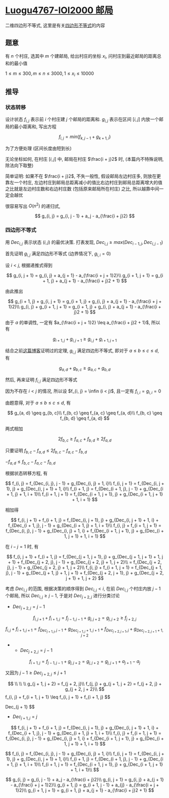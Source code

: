 # [Luogu4767-IOI2000 邮局](https://www.luogu.com.cn/problem/P4767)

二维四边形不等式, 这里是有关[四边形不等式](https://www.luogu.com.cn/blog/Wild-Donkey/si-bian-xing-fou-deng-shi-optimization-of-quadrilateral-inequality)的内容

## 题意

有 $n$ 个村庄, 选其中 $m$ 个建邮局, 给出村庄的坐标 $x_i$, 问村庄到最近邮局的距离总和的最小值

$1 \leq m \leq 300, m \leq n \leq 3000, 1 \leq x_i \leq 10000$

## 推导

### 状态转移

设计状态 $f_{i, j}$ 表示前 $i$ 个村庄建 $j$ 个邮局的距离和. $g_{i, j}$ 表示在区间 $[i, j]$ 内放一个邮局的最小距离和, 写出方程

$$
f_{i, j} = min(f_{k, j - 1} + g_{k + 1, i})
$$

为了方便处理 (区间长度由短到长)

无论坐标如何, 在村庄 $[i, j]$ 中, 邮局在村庄 $\frac{i + j}2$ 时, (本篇内不特殊说明, 除法向下取整)

简单证明: 如果不在 $\frac{i + j}2$, 不失一般性, 假设邮局左边村庄多, 则放在更靠左一个村庄, 左边村庄到邮局总距离减小的值比右边村庄到邮局总距离增大的值之比就是左边村庄数和右边村庄数 (包括原来邮局所在村庄) 之比, 所以越靠中间一定会越优

很容易写出 $O(n^2)$ 的递归式, 

$$
g_{i, j} = g_{i, j - 1} + a_j - a_{\frac{i + j}2}
$$



### 四边形不等式

用 $Dec_{i, j}$ 表示状态 $(i, j)$ 的最优决策. 打表发现, $Dec_{i, j} \geq max(Dec_{i - 1, j}, Dec_{i, j - 1})$

首先证明 $g_{i, j}$ 满足四边形不等式 (边界情况下, $g_{i, i} = 0$)

设 $i < j$, 根据递推式得到

$$
g_{i, j + 1} = g_{i, j} + a_{j + 1} - a_{\frac{i + j + 1}2}\\
g_{i + 1, j + 1} = g_{i + 1, j} + a_{j + 1} - a_{\frac{i + j}2 + 1}
$$

由此推出

$$
g_{i + 1, j} + g_{i, j + 1} = g_{i + 1, j} + g_{i, j} + a_{j + 1} - a_{\frac{i + j + 1}2}\\
g_{i, j} + g_{i + 1, j + 1} = g_{i + 1, j} + g_{i, j} + a_{j + 1} - a_{\frac{i + j}2 + 1}
$$

由于 $a$ 的单调性, 一定有 $a_{\frac{i + j + 1}2} \leq a_{\frac{i + j}2 + 1}$, 所以有

$$
g_{i + 1, j} + g_{i, j + 1} \geq g_{i, j} + g_{i + 1, j + 1}
$$

结合之前[这篇博客](https://www.luogu.com.cn/blog/Wild-Donkey/si-bian-xing-fou-deng-shi-optimization-of-quadrilateral-inequality)证明过的定理, $g_{i, j}$ 满足四边形不等式, 即对于 $a \leq b \leq c \leq d$, 有

$$
g_{a, d} + g_{b, c} \geq g_{a, c} + g_{b, d}
$$

然后, 再来证明 $f_{i, j}$ 满足四边形不等式

因为不存在 $i < j$ 的情况, 所以设 $f_{i, j} = \infin (i < j)$, 且一定有 $f_{i, i} = g_{i, i} = 0$

由题意得, 对于 $a \leq b \leq c \leq d$, 有

$$
g_{a, d} \geq g_{b, c}\\
f_{b, c} \geq f_{a, c} \geq f_{a, d}\\
f_{b, c} \geq f_{b, d} \geq f_{a, d}
$$

两式相加

$$
2f_{b, c} \geq f_{a, c} + f_{b, d} \geq 2f_{a, d}
$$

只要证明 $f_{b, c} - f_{a, d} \leq 2f_{b, c} - f_{a, c} - f_{b, d}$

$- f_{a, d} \leq f_{b, c} - f_{a, c} - f_{b, d}$

根据状态转移方程, 有

$$
f_{i, j} = f_{Dec_{i, j}, j - 1} + g_{Dec_{i, j} + 1, i}\\
f_{i, j + 1} = f_{Dec_{i, j + 1}, j} + g_{Dec_{i, j + 1} + 1, i}\\
f_{i + 1, j} = f_{Dec_{i + 1, j}, j - 1} + g_{Dec_{i + 1, j} + 1, i + 1}\\
f_{i + 1, j + 1} = f_{Dec_{i + 1, j + 1}, j} + g_{Dec_{i + 1, j + 1} + 1, i + 1}
$$

相加得

$$
f_{i, j + 1} + f_{i + 1, j} = f_{Dec_{i, j + 1}, j} + g_{Dec_{i, j + 1} + 1, i} + f_{Dec_{i + 1, j}, j - 1} + g_{Dec_{i + 1, j} + 1, i + 1}\\
f_{i, j} + f_{i + 1, j + 1} = f_{Dec_{i, j}, j - 1} + g_{Dec_{i, j} + 1, i} + f_{Dec_{i + 1, j + 1}, j} + g_{Dec_{i + 1, j + 1} + 1, i + 1}
$$

在 $i - j = 1$ 时, 有

$$
f_{i, j + 1} + f_{i + 1, j} = f_{Dec_{j + 1, j + 1}, j} + g_{Dec_{j + 1, j + 1} + 1, j + 1} + f_{Dec_{j + 2, j}, j - 1} + g_{Dec_{j + 2, j} + 1, j + 2}\\
= f_{Dec_{j + 2, j}, j - 1} + g_{Dec_{j + 2, j} + 1, j + 2}\\
f_{i, j} + f_{i + 1, j + 1} = f_{Dec_{j + 1, j}, j - 1} + g_{Dec_{j + 1, j} + 1, j + 1} + f_{Dec_{j + 2, j + 1}, j} + g_{Dec_{j + 2, j + 1} + 1, j + 2}
$$

考虑 $Dec_{i, j}$ 的范围, 根据决策的顺序得到 $Dec_{i, j} < i$, 在前 $Dec_{i, j}$ 个村庄内放 $j - 1$ 个邮局, 所以 $Dec_{i, j} \geq j - 1$, 于是对 $Dec_{j + 2, j}$ 进行分类讨论

* $Dec_{j + 2, j} = j - 1$

$$
f_{i, j + 1} + f_{i + 1, j} = f_{j - 1, j - 1} + g_{j, j + 2} = g_{j, j + 2} \geq f_{j + 2, j}
$$

$$
f_{i, j} + f_{i + 1, j + 1} = f_{Dec_{j + 1, j}, j - 1} + g_{Dec_{j + 1, j} + 1, j + 1} + f_{Dec_{j + 2, j + 1}, j} + g_{Dec_{j + 2, j + 1} + 1, j + 2}
$$

* * $Dec_{j + 2, j} = j - 1$

$$
f_{i + 1, j} = f_{j - 1, j - 1} + g_{j, j + 2} = g_{j, j + 2} = g_{j, j + 1} + a_{j + 1} - a_{j} 
$$

又因为 $j - 1 \geq Dec_{j + 2, j} \leq j + 1$

$$
\\
\\
\\
g_{j + 1, j + 2} = f_{j + 2, j}\\
f_{j, j} + g_{j + 1, j + 2} = f_{j + 2, j} + g_{j + 2, j + 2}\\
$$
f_{i, j} + f_{i + 1, j + 1} \leq f_{i, j + 1} + f_{i + 1, j}
$$

Dec_{j + 1}
$$

* $Dec_{j + 1, j} = j$

$$
f_{i, j + 1} + f_{i + 1, j} = f_{Dec_{i, j + 1}, j} + g_{Dec_{i, j + 1} + 1, i} + f_{Dec_{i + 1, j}, j - 1} + g_{Dec_{i + 1, j} + 1, i + 1}\\
f_{i, j} + f_{i + 1, j + 1} = f_{Dec_{i, j}, j - 1} + g_{Dec_{i, j} + 1, i} + f_{Dec_{i + 1, j + 1}, j} + g_{Dec_{i + 1, j + 1} + 1, i + 1}
$$

$$
f_{i, j} = f_{Dec_{i, j}, j - 1} + g_{Dec_{i, j} + 1, i}\\
f_{i, j + 1} = f_{Dec_{i, j + 1}, j} + g_{Dec_{i, j + 1} + 1, i}\\
f_{i + 1, j} = f_{Dec_{i + 1, j}, j - 1} + g_{Dec_{i + 1, j} + 1, i + 1}\\
f_{i + 1, j + 1} = f_{Dec_{i + 1, j + 1}, j} + g_{Dec_{i + 1, j + 1} + 1, i + 1}\\
$$

$$
g_{i, j} = g_{i, j - 1} + a_j - a_{\frac{i + j}2}\\
g_{i, j + 1} = g_{i, j} + a_{j + 1} - a_{\frac{i + j + 1}2}\\
g_{i + 1, j} = g_{i + 1, j - 1} + a_{j} - a_{\frac{i + j + 1}2}\\
g_{i + 1, j + 1} = g_{i + 1, j} + a_{j + 1} - a_{\frac{i + j}2 + 1}
$$

